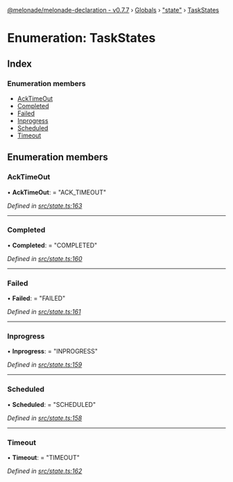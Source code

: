 [@melonade/melonade-declaration - v0.7.7](../README.md) › [Globals](../globals.md) › ["state"](../modules/_state_.md) › [TaskStates](_state_.taskstates.md)

# Enumeration: TaskStates

## Index

### Enumeration members

* [AckTimeOut](_state_.taskstates.md#acktimeout)
* [Completed](_state_.taskstates.md#completed)
* [Failed](_state_.taskstates.md#failed)
* [Inprogress](_state_.taskstates.md#inprogress)
* [Scheduled](_state_.taskstates.md#scheduled)
* [Timeout](_state_.taskstates.md#timeout)

## Enumeration members

###  AckTimeOut

• **AckTimeOut**: = "ACK_TIMEOUT"

*Defined in [src/state.ts:163](https://github.com/devit-tel/melonade-declaration/blob/43597e6/src/state.ts#L163)*

___

###  Completed

• **Completed**: = "COMPLETED"

*Defined in [src/state.ts:160](https://github.com/devit-tel/melonade-declaration/blob/43597e6/src/state.ts#L160)*

___

###  Failed

• **Failed**: = "FAILED"

*Defined in [src/state.ts:161](https://github.com/devit-tel/melonade-declaration/blob/43597e6/src/state.ts#L161)*

___

###  Inprogress

• **Inprogress**: = "INPROGRESS"

*Defined in [src/state.ts:159](https://github.com/devit-tel/melonade-declaration/blob/43597e6/src/state.ts#L159)*

___

###  Scheduled

• **Scheduled**: = "SCHEDULED"

*Defined in [src/state.ts:158](https://github.com/devit-tel/melonade-declaration/blob/43597e6/src/state.ts#L158)*

___

###  Timeout

• **Timeout**: = "TIMEOUT"

*Defined in [src/state.ts:162](https://github.com/devit-tel/melonade-declaration/blob/43597e6/src/state.ts#L162)*
